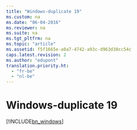 ```yaml
---
title: "Windows-duplicate 19"
ms.custom: na
ms.date: "06-04-2016"
ms.reviewer: na
ms.suite: na
ms.tgt_pltfrm: na
ms.topic: "article"
ms.assetid: f5f1665e-a0a7-4742-a93c-d963d38cc54c
caps.latest.revision: 2
ms.author: "edupont"
translation.priority.ht: 
  - "fr-be"
  - "nl-be"
---
```

# Windows-duplicate 19
[!INCLUDE[bn_windows](../../LocalFunctionalityForMicrosoftDynamicsNav2016/Australia/includes/bn_windows_md.md)]